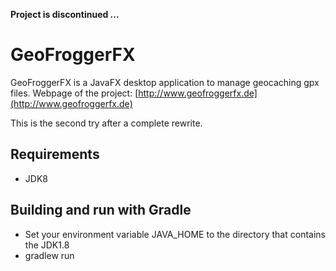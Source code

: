 **Project is discontinued ...** 


GeoFroggerFX
============
GeoFroggerFX is a JavaFX desktop application to manage geocaching gpx files.
Webpage of the project: [http://www.geofroggerfx.de](http://www.geofroggerfx.de)

This is the second try after a complete rewrite. 

Requirements
------------
- JDK8

Building and run with Gradle
----------------------------
* Set your environment variable JAVA_HOME to the directory that contains the JDK1.8
* gradlew run



